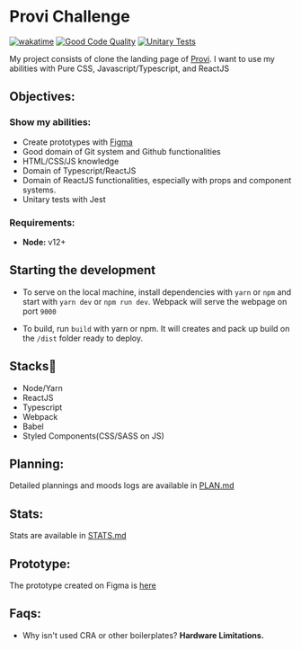# Provi Challenge
[![wakatime](https://wakatime.com/badge/github/savio591/provi-clone.svg)](https://wakatime.com/badge/github/savio591/provi-clone)
[![Good Code Quality](https://github.com/savio591/provi-clone/actions/workflows/codeInspector.yml/badge.svg?branch=dev)](https://github.com/savio591/provi-clone/actions/workflows/codeInspector.yml)
[![Unitary Tests](https://github.com/savio591/provi-clone/actions/workflows/jest.yml/badge.svg?branch=tests)](https://github.com/savio591/provi-clone/actions/workflows/jest.yml)

My project consists of clone the landing page of [Provi].
I want to use my abilities with Pure CSS, Javascript/Typescript, and ReactJS

## Objectives:

### Show my abilities:
  * Create prototypes with [Figma]
  * Good domain of Git system and Github functionalities
  * HTML/CSS/JS knowledge
  * Domain of Typescript/ReactJS
  * Domain of ReactJS functionalities, especially with props and component systems.
  * Unitary tests with Jest

### Requirements:
* **Node:** v12+

## Starting the development

* To serve on the local machine, install dependencies with ``yarn`` or ``npm`` and start with ``yarn dev`` or `npm run dev`. Webpack will serve the webpage on port ``9000``

* To build, run `build` with yarn or npm. It will creates and pack up build on the `/dist` folder ready to deploy.



## Stacks🚀

* Node/Yarn
* ReactJS
* Typescript
* Webpack
* Babel
* Styled Components(CSS/SASS on JS)

## Planning:
Detailed plannings and moods logs are available in [PLAN.md](./PLAN.md)

## Stats: 
Stats are available in [STATS.md](./STATS.md)

## Prototype:
The prototype created on Figma is [here](https://www.figma.com/file/wUBzhofzIoWjlNo0ZdNbZ1/Provi-Challenge?node-id=0%3A1)

## Faqs:
* Why isn't used CRA or other boilerplates? **Hardware Limitations.**


[Figma]: https://www.figma.com/
[Provi]: https://provi.com.br/
[storybook]: https://github.com/storybooks/storybook
[jest]: https://jestjs.io/
[Firebase]: https://firebase.google.com/docs/hosting
[AWS]: https://aws.amazon.com/
[Netlify]: https://www.netlify.com/
[CRA]: https://github.com/facebook/create-react-app
[JWT]: https://jwt.io/
[here]: https://www.componentdriven.org/

[luciano@provi.com.br]: mailto:luciano@provi.com.br
[gian@provi.com.br]: mailto:gian@provi.com.br
[dev@provi.com.br]: mai
